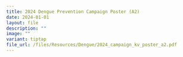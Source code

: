 ```yaml
---
title: 2024 Dengue Prevention Campaign Poster (A2)
date: 2024-01-01
layout: file
description: ""
image: ""
variant: tiptap
file_url: /files/Resources/Dengue/2024_campaign_kv_poster_a2.pdf
---
```

